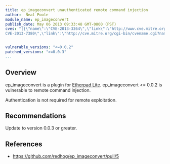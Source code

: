 ```yaml
---
title: ep_imageconvert unauthenticated remote command injection
author:  Neal Poole
module_name: ep_imageconvert
publish_date: May 06 2013 09:33:48 GMT-0800 (PST) 
cves: "[{\"name\":\"CVE-2013-3364\",\"link\":\"http://www.cve.mitre.org/cgi-bin/cvename.cgi?name=2013-3364\"},{\"name\":\"
CVE-2013-7380\",\"link\":\"http://cve.mitre.org/cgi-bin/cvename.cgi?name=CVE-2013-7380\"}]"


vulnerable_versions: "<=0.0.2"
patched_versions: ">=0.0.3"
...
```


## Overview

ep_imageconvert is a plugin for [Etherpad Lite](https://github.com/ether/etherpad-lite). ep_imageconvert <= 0.0.2 is vulnerable to remote command injection. 

Authentication is not required for remote exploitation.


## Recommendations

Update to version 0.0.3 or greater.

## References
- https://github.com/redhog/ep_imageconvert/pull/5
 
